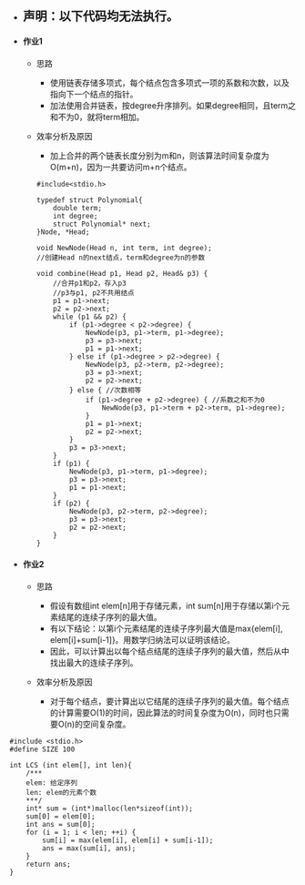 - ## 声明：以下代码均无法执行。

- #### 作业1

  - 思路

    - 使用链表存储多项式，每个结点包含多项式一项的系数和次数，以及指向下一个结点的指针。
    - 加法使用合并链表，按degree升序排列。如果degree相同，且term之和不为0，就将term相加。

  - 效率分析及原因

    - 加上合并的两个链表长度分别为m和n，则该算法时间复杂度为O(m+n)，因为一共要访问m+n个结点。

    ```
    #include<stdio.h>
    
    typedef struct Polynomial{
    	double term;
    	int degree;
    	struct Polynomial* next;
    }Node, *Head;
    
    void NewNode(Head n, int term, int degree); 
    //创建Head n的next结点，term和degree为n的参数 
    
    void combine(Head p1, Head p2, Head& p3) {
    	//合并p1和p2，存入p3
    	//p3与p1, p2不共用结点 
    	p1 = p1->next;
    	p2 = p2->next;
    	while (p1 && p2) {
    		if (p1->degree < p2->degree) {
    			NewNode(p3, p1->term, p1->degree);
    			p3 = p3->next;
    			p1 = p1->next;
    		} else if (p1->degree > p2->degree) {
    			NewNode(p3, p2->term, p2->degree);
    			p3 = p3->next;
    			p2 = p2->next;
    		} else { //次数相等 
    			if (p1->degree + p2->degree) { //系数之和不为0 
    				NewNode(p3, p1->term + p2->term, p1->degree);
    			}
    			p1 = p1->next;
    			p2 = p2->next;
    		}
    		p3 = p3->next;
    	}
    	if (p1) {
    		NewNode(p3, p1->term, p1->degree);
    		p3 = p3->next;
    		p1 = p1->next;
    	}
    	if (p2) {
    		NewNode(p3, p2->term, p2->degree);
    		p3 = p3->next;
    		p2 = p2->next;
    	}
    }
    ```

    

- #### 作业2

  - 思路

    - 假设有数组int elem[n]用于存储元素，int sum[n]用于存储以第i个元素结尾的连续子序列的最大值。
    - 有以下结论：以第i个元素结尾的连续子序列最大值是max{elem[i], elem[i]+sum[i-1]}。用数学归纳法可以证明该结论。
    - 因此，可以计算出以每个结点结尾的连续子序列的最大值，然后从中找出最大的连续子序列。

  - 效率分析及原因

    - 对于每个结点，要计算出以它结尾的连续子序列的最大值。每个结点的计算需要O(1)的时间，因此算法的时间复杂度为O(n)，同时也只需要O(n)的空间复杂度。

      

```
#include <stdio.h>
#define SIZE 100

int LCS (int elem[], int len){
	/***
	elem: 给定序列
	len: elem的元素个数 
	***/
	int* sum = (int*)malloc(len*sizeof(int));
	sum[0] = elem[0];
	int ans = sum[0];
	for (i = 1; i < len; ++i) {
		sum[i] = max(elem[i], elem[i] + sum[i-1]);
		ans = max(sum[i], ans);
	}
	return ans;
}
```

